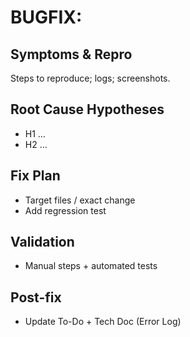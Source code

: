 # BUGFIX: <Bug Title>

## Symptoms & Repro
Steps to reproduce; logs; screenshots.

## Root Cause Hypotheses
- H1 …
- H2 …

## Fix Plan
- Target files / exact change
- Add regression test

## Validation
- Manual steps + automated tests

## Post-fix
- Update To-Do + Tech Doc (Error Log)
